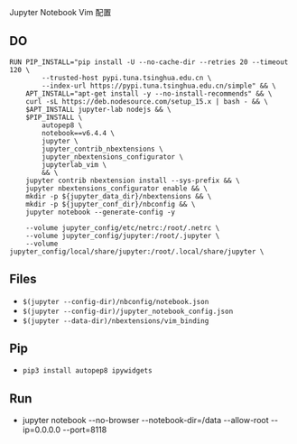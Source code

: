 Jupyter Notebook Vim 配置

## DO

```
RUN PIP_INSTALL="pip install -U --no-cache-dir --retries 20 --timeout 120 \
        --trusted-host pypi.tuna.tsinghua.edu.cn \
        --index-url https://pypi.tuna.tsinghua.edu.cn/simple" && \
    APT_INSTALL="apt-get install -y --no-install-recommends" && \
    curl -sL https://deb.nodesource.com/setup_15.x | bash - && \
    $APT_INSTALL jupyter-lab nodejs && \
    $PIP_INSTALL \
        autopep8 \
        notebook==v6.4.4 \
        jupyter \
        jupyter_contrib_nbextensions \
        jupyter_nbextensions_configurator \
        jupyterlab_vim \
        && \
    jupyter contrib nbextension install --sys-prefix && \
    jupyter nbextensions_configurator enable && \
    mkdir -p ${jupyter_data_dir}/nbextensions && \
    mkdir -p ${jupyter_conf_dir}/nbconfig && \
    jupyter notebook --generate-config -y
```

```
    --volume jupyter_config/etc/netrc:/root/.netrc \
    --volume jupyter_config/jupyter:/root/.jupyter \
    --volume jupyter_config/local/share/jupyter:/root/.local/share/jupyter \
```


## Files

- `$(jupyter --config-dir)/nbconfig/notebook.json`
- `$(jupyter --config-dir)/jupyter_notebook_config.json`
- `$(jupyter --data-dir)/nbextensions/vim_binding`

## Pip

- `pip3 install autopep8 ipywidgets`

## Run

- jupyter notebook --no-browser --notebook-dir=/data --allow-root --ip=0.0.0.0 --port=8118
